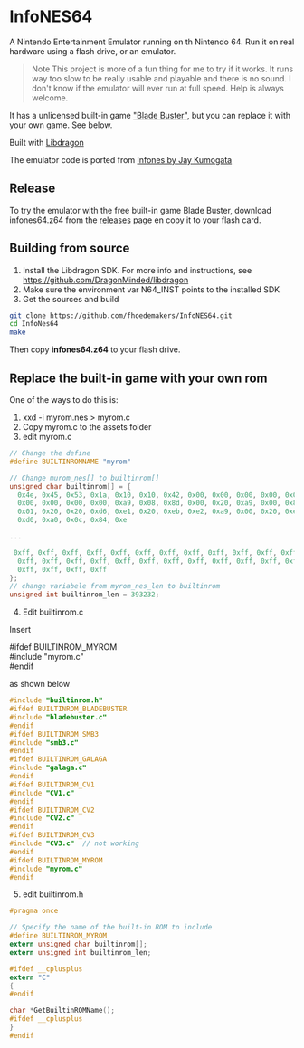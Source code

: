 # InfoNES64

A Nintendo Entertainment Emulator running on th Nintendo 64.  Run it on real hardware using a flash drive, or an emulator.

> Note This project is more of a fun thing for me to try if it works. It runs way too slow to be really usable and playable and there is no sound. I don't know if the emulator will ever run at full speed. Help is always welcome. 

It has a unlicensed built-in game ["Blade Buster"](https://www.rgcd.co.uk/2011/05/blade-buster-nes.html), but you can replace it with your own game. See below.

Built with [Libdragon](https://github.com/DragonMinded/libdragon)

The emulator code is ported from [Infones by Jay Kumogata](https://github.com/jay-kumogata/InfoNES)

## Release

To try the emulator with the free built-in game Blade Buster, download infones64.z64 from the [releases](https://github.com/fhoedemakers/InfoNES64/releases/latest) page en copy it to your flash card.

## Building from source

1. Install the Libdragon SDK. For more info and instructions, see https://github.com/DragonMinded/libdragon
2. Make sure the environment var N64_INST points to the installed SDK
3. Get the sources and build

````bash
git clone https://github.com/fhoedemakers/InfoNES64.git
cd InfoNes64
make
````

Then copy **infones64.z64** to your flash drive.

## Replace the built-in game with your own rom

One of the ways to do this is: 

1. xxd -i myrom.nes > myrom.c
2. Copy myrom.c to the assets folder
3. edit myrom.c

````C
// Change the define
#define BUILTINROMNAME "myrom"

// Change murom_nes[] to builtinrom[]
unsigned char builtinrom[] = {
  0x4e, 0x45, 0x53, 0x1a, 0x10, 0x10, 0x42, 0x00, 0x00, 0x00, 0x00, 0x00,
  0x00, 0x00, 0x00, 0x00, 0xa9, 0x08, 0x8d, 0x00, 0x20, 0xa9, 0x00, 0x8d,
  0x01, 0x20, 0x20, 0xd6, 0xe1, 0x20, 0xeb, 0xe2, 0xa9, 0x00, 0x20, 0xe6,
  0xd0, 0xa0, 0x0c, 0x84, 0xe

...

 0xff, 0xff, 0xff, 0xff, 0xff, 0xff, 0xff, 0xff, 0xff, 0xff, 0xff, 0xff,
  0xff, 0xff, 0xff, 0xff, 0xff, 0xff, 0xff, 0xff, 0xff, 0xff, 0xff, 0xff,
  0xff, 0xff, 0xff, 0xff
};
// change variabele from myrom_nes_len to builtinrom
unsigned int builtinrom_len = 393232;
````

4. Edit builtinrom.c

Insert

#ifdef BUILTINROM_MYROM  
#include "myrom.c"  
#endif  

as shown below

````C
#include "builtinrom.h"
#ifdef BUILTINROM_BLADEBUSTER
#include "bladebuster.c"
#endif
#ifdef BUILTINROM_SMB3
#include "smb3.c"
#endif
#ifdef BUILTINROM_GALAGA
#include "galaga.c"
#endif
#ifdef BUILTINROM_CV1
#include "CV1.c"
#endif
#ifdef BUILTINROM_CV2
#include "CV2.c"
#endif
#ifdef BUILTINROM_CV3
#include "CV3.c"  // not working
#endif
#ifdef BUILTINROM_MYROM
#include "myrom.c"
#endif
````

5. edit builtinrom.h

````C
#pragma once

// Specify the name of the built-in ROM to include
#define BUILTINROM_MYROM
extern unsigned char builtinrom[];
extern unsigned int builtinrom_len;

#ifdef __cplusplus
extern "C"
{
#endif

char *GetBuiltinROMName();
#ifdef __cplusplus
}
#endif
````
   
